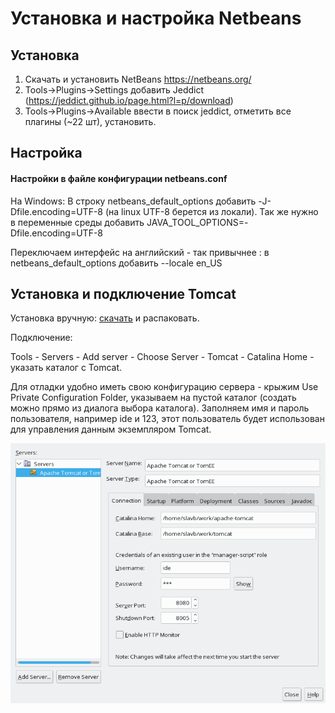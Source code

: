 # Установка и настройка Netbeans

## Установка

1. Скачать и установить NetBeans https://netbeans.org/
2. Tools->Plugins->Settings добавить Jeddict (https://jeddict.github.io/page.html?l=p/download)
3. Tools->Plugins->Available ввести в поиск jeddict, отметить все плагины (~22 шт), установить.

## Настройка

#### Настройки в файле конфигурации netbeans.conf

На Windows: В строку netbeans_default_options добавить -J-Dfile.encoding=UTF-8 (на linux UTF-8 берется из локали). Так же нужно в переменные среды добавить JAVA_TOOL_OPTIONS=-Dfile.encoding=UTF-8

Переключаем интерфейс на английский - так привычнее : в netbeans_default_options добавить --locale en_US 

## Установка и подключение Tomcat

Установка вручную: [скачать](https://tomcat.apache.org/download-90.cgi) и распаковать.

Подключение: 

Tools - Servers - Add server - Choose Server - Tomcat - Catalina Home - указать каталог с Tomcat. 

Для отладки удобно иметь свою конфигурацию сервера - крыжим Use Private Configuration Folder, 
указываем на пустой каталог (создать можно прямо из диалога выбора каталога). Заполняем имя и пароль пользователя, например ide и 123, этот пользователь будет использован для управления данным экземпляром Tomcat.

![](tomcat.png)

